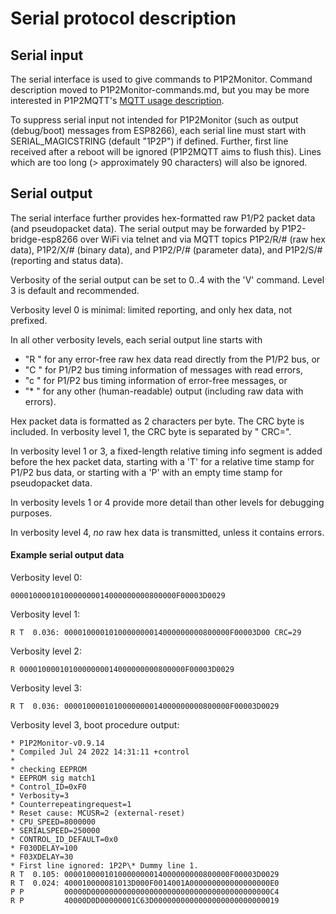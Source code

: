 # Serial protocol description

## Serial input

The serial interface is used to give commands to P1P2Monitor. Command description moved to P1P2Monitor-commands.md, but you may be more interested in P1P2MQTT's [MQTT usage description](https://github.com/Arnold-n/P1P2Serial/blob/main/P1P2MQTT.md).

To suppress serial input not intended for P1P2Monitor (such as output (debug/boot) messages from ESP8266), each serial line must start with SERIAL_MAGICSTRING (default "1P2P") if defined. Further, first line received after a reboot will be ignored (P1P2MQTT aims to flush this). Lines which are too long (> approximately 90 characters) will also be ignored.

## Serial output

The serial interface further provides hex-formatted raw P1/P2 packet data (and pseudopacket data). The serial output may be forwarded by P1P2-bridge-esp8266 over WiFi via telnet and via MQTT topics P1P2/R/# (raw hex data), P1P2/X/# (binary data), and P1P2/P/# (parameter data), and P1P2/S/# (reporting and status data).  

Verbosity of the serial output can be set to 0..4 with the 'V' command. Level 3 is default and recommended.

Verbosity level 0 is minimal: limited reporting, and only hex data, not prefixed.

In all other verbosity levels, each serial output line starts with
- "R " for any error-free raw hex data read directly from the P1/P2 bus, or 
- "C " for P1/P2 bus timing information of messages with read errors,
- "c " for P1/P2 bus timing information of error-free messages, or
- "\* " for any other (human-readable) output (including raw data with errors).

Hex packet data is formatted as 2 characters per byte. The CRC byte is included. In verbosity level 1, the CRC byte is separated by " CRC=".

In verbosity level 1 or 3, a fixed-length relative timing info segment is added before the hex packet data, starting with a 'T' for a relative time stamp for P1/P2 bus data, or starting with a 'P' with an empty time stamp for pseudopacket data. 

In verbosity levels 1 or 4 provide more detail than other levels for debugging purposes. 

In verbosity level 4, *no* raw hex data is transmitted, unless it contains errors.

#### Example serial output data

Verbosity level 0: 
```
0000100001010000000014000000000800000F00003D0029
```

Verbosity level 1:
```
R T  0.036: 0000100001010000000014000000000800000F00003D00 CRC=29
```

Verbosity level 2: 
```
R 0000100001010000000014000000000800000F00003D0029
```

Verbosity level 3: 
```
R T  0.036: 0000100001010000000014000000000800000F00003D0029
```

Verbosity level 3, boot procedure output:
```
* P1P2Monitor-v0.9.14
* Compiled Jul 24 2022 14:31:11 +control
* 
* checking EEPROM
* EEPROM sig match1
* Control_ID=0xF0
* Verbosity=3
* Counterrepeatingrequest=1
* Reset cause: MCUSR=2 (external-reset)
* CPU_SPEED=8000000
* SERIALSPEED=250000
* CONTROL_ID_DEFAULT=0x0
* F030DELAY=100
* F03XDELAY=30
* First line ignored: 1P2P\* Dummy line 1.
R T  0.105: 0000100001010000000014000000000800000F00003D0029
R T  0.024: 400010000081013D000F0014001A000000000000000000E0
P P         00000D0000000000000000000000000000000000000000C4
R P         40000D0D00000001C63D0000000000000000000000000019
```



